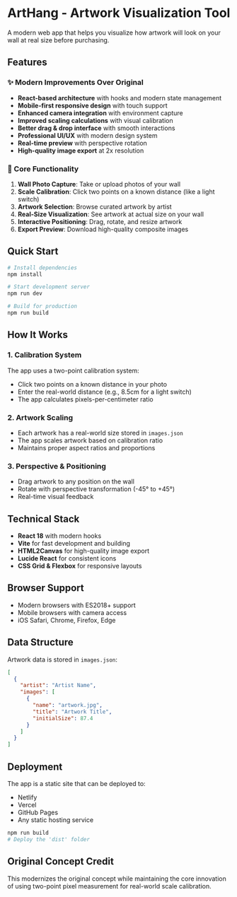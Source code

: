 # ArtHang - Artwork Visualization Tool

A modern web app that helps you visualize how artwork will look on your wall at real size before purchasing.

## Features

### ✨ Modern Improvements Over Original
- **React-based architecture** with hooks and modern state management
- **Mobile-first responsive design** with touch support
- **Enhanced camera integration** with environment capture
- **Improved scaling calculations** with visual calibration
- **Better drag & drop interface** with smooth interactions
- **Professional UI/UX** with modern design system
- **Real-time preview** with perspective rotation
- **High-quality image export** at 2x resolution

### 🎯 Core Functionality
1. **Wall Photo Capture**: Take or upload photos of your wall
2. **Scale Calibration**: Click two points on a known distance (like a light switch)
3. **Artwork Selection**: Browse curated artwork by artist
4. **Real-Size Visualization**: See artwork at actual size on your wall
5. **Interactive Positioning**: Drag, rotate, and resize artwork
6. **Export Preview**: Download high-quality composite images

## Quick Start

```bash
# Install dependencies
npm install

# Start development server
npm run dev

# Build for production
npm run build
```

## How It Works

### 1. Calibration System
The app uses a two-point calibration system:
- Click two points on a known distance in your photo
- Enter the real-world distance (e.g., 8.5cm for a light switch)
- The app calculates pixels-per-centimeter ratio

### 2. Artwork Scaling
- Each artwork has a real-world size stored in `images.json`
- The app scales artwork based on calibration ratio
- Maintains proper aspect ratios and proportions

### 3. Perspective & Positioning
- Drag artwork to any position on the wall
- Rotate with perspective transformation (-45° to +45°)
- Real-time visual feedback

## Technical Stack

- **React 18** with modern hooks
- **Vite** for fast development and building
- **HTML2Canvas** for high-quality image export
- **Lucide React** for consistent icons
- **CSS Grid & Flexbox** for responsive layouts

## Browser Support

- Modern browsers with ES2018+ support
- Mobile browsers with camera access
- iOS Safari, Chrome, Firefox, Edge

## Data Structure

Artwork data is stored in `images.json`:

```json
[
  {
    "artist": "Artist Name",
    "images": [
      {
        "name": "artwork.jpg",
        "title": "Artwork Title", 
        "initialSize": 87.4
      }
    ]
  }
]
```

## Deployment

The app is a static site that can be deployed to:
- Netlify
- Vercel
- GitHub Pages
- Any static hosting service

```bash
npm run build
# Deploy the 'dist' folder
```

## Original Concept Credit

This modernizes the original concept while maintaining the core innovation of using two-point pixel measurement for real-world scale calibration.